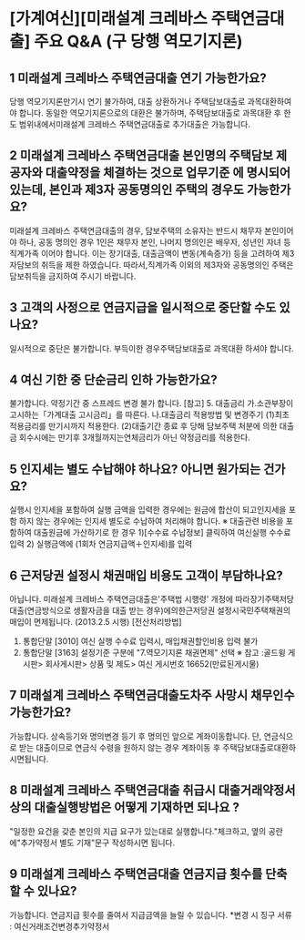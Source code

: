 # [가계여신][미래설계 크레바스 주택연금대출] 주요 Q&A (구 당행 역모기지론)
## 1 미래설계 크레바스 주택연금대출 연기 가능한가요?
당행 역모기지론만기시 연기 불가하여, 대출 상환하거나 주택담보대출로 과목대환하여야 합니다.
동일한 역모기지론으로의 대환은 불가하며, 주택담보대출로 과목대환 후 한도 범위내에서미래설계 크레바스 주택연금대출로 추가대출은 가능합니다.
## 2 미래설계 크레바스 주택연금대출 본인명의 주택담보 제공자와 대출약정을 체결하는 것으로 업무기준 에 명시되어 있는데, 본인과 제3자 공동명의인 주택의 경우도 가능한가요?
미래설계 크레바스 주택연금대출의 경우, 담보주택의 소유자는 반드시 채무자 본인이어야 하나, 공동
명의인 경우 1인은 채무자 본인, 나머지 명의인은 배우자, 성년인 자녀 등 직계가족 이어야 합니다.
이는 장기대출, 대출금액이 변동(계속증가) 등을 고려하여 제3자담보의 취득을 제한 하였습니다.
따라서,직계가족 이외의 제3자와 공동명의인 주택은 담보취득을 금지하여 주시기 바랍니다.
## 3 고객의 사정으로 연금지급을 일시적으로 중단할 수도 있나요?
일시적으로 중단은 불가합니다. 부득이한 경우주택담보대출로 과목대환 하셔야 합니다.
## 4 여신 기한 중 단순금리 인하 가능한가요?
불가합니다.
약정기간 중 스프레드 변경 불가 합니다.
[참고]
5. 대출금리
가.소관부장이 고시하는「가계대출 고시금리」를 따른다.
나.대출금리 적용방법 및 변경주기
(1)최초 적용금리를 만기시까지 적용한다.
(2)대출기간 종료 후 당해 담보주택 처분에 의한 대출금 회수시에는 만기후
3개월까지는연체금리가 아닌 약정금리를 적용한다.
## 5 인지세는 별도 수납해야 하나요? 아니면 원가되는 건가요?
실행시 인지세을 포함하여 실행 금액을 입력한 경우에는 원금에 합산이 되고인지세을 포함 하지 않는 경우에는 인지세 별도로 수납하여 처리해야 합니다.
※ 대출관련 비용을 포함하여 대출원금에 가산하기로 한 경우 
1)[수수료 수납정보] 클릭하여 여신실행 수수료 입력 
2) 실행금액에 (1회차 연금지급액＋인지세)를 입력
## 6 근저당권 설정시 채권매입 비용도 고객이 부담하나요?
아닙니다.
미래설계 크레바스 주택연금대출은'주택법 시행령' 개정에 따라장기주택저당대출(연금방식으로 생활자금을 대출 받는 경우)에의한근저당권 설정시국민주택채권의 매입이 면제됩니다. (2013.2.5 시행)
[전산처리방법]
1. 통합단말 [3010] 여신 실행 수수료 입력시, 매입채권할인비용 입력 불가
2. 통합단말 [3163] 설정기준 구분에 "7.역모기지론 채권면제" 선택
※ 참고 :골드윙 게시판> 회사게시판> 상품 및 제도> 여신 게시번호 16652(만료된게시물)
## 7 미래설계 크레바스 주택연금대출도차주 사망시 채무인수 가능한가요?
가능합니다.
상속등기와 명의변경 등기 후 명의인 앞으로 계좌이동합니다.
단, 연금식으로 받는 대출이므로 연금식 수령을 원하지 않는 경우 계좌이동 후 주택담보대출로대환하시면됩니다.
## 8 미래설계 크레바스 주택연금대출 취급시 대출거래약정서상의 대출실행방법은 어떻게 기재하면 되나요 ?
"일정한 요건을 갖춘 본인의 지급 요구가 있는대로 실행합니다."체크하고, 옆의 공란에"추가약정서 별도 기재"문구 작성하시면 됩니다.
## 9 미래설계 크레바스 주택연금대출 연금지급 횟수를 단축 할 수 있나요?
가능합니다. 연금지급 횟수를 줄여서 지급금액을 늘릴 수 있습니다.
*변경 시 징구 서류 : 여신거래조건변경추가약정서
